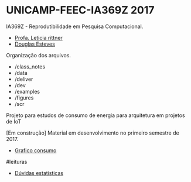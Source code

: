 # UNICAMP-FEEC-IA369Z 2017
IA369Z - Reprodutibilidade em Pesquisa Computacional.

- [Profa. Leticia rittner](http://www.leticiarittner.com/ia369_1s2017.html)
- [Douglas Esteves](mailto:douglas@iotmakers.com.br)


Organização dos arquivos.

* /class_notes
* /data
* /deliver
* /dev
* /examples
* /figures
* /scr

Projeto para estudos de consumo de energia para arquitetura em projetos de IoT

[Em construção] Material em desenvolvimento no primeiro semestre de 2017.

* [Grafico consumo](https://thingspeak.com/channels/58985/charts/1?&median=15&results=60&dynamic=true&type=spline)

#leituras
* [Dúvidas estatísticas](http://revistapesquisa.fapesp.br/2017/03/17/duvidas-estatisticas/)
